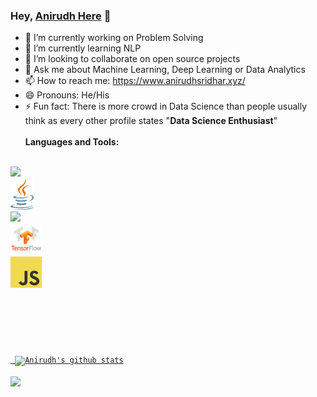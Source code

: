### Hey, [Anirudh Here](https://www.anirudhsridhar.xyz/) 👋

- 🔭 I’m currently working on Problem Solving
- 🌱 I’m currently learning NLP
- 👯 I’m looking to collaborate on open source projects
- 💬 Ask me about Machine Learning, Deep Learning or Data Analytics
- 📫 How to reach me: https://www.anirudhsridhar.xyz/
- 😄 Pronouns: He/His
- ⚡ Fun fact: There is more crowd in Data Science than people usually think as every other profile states "**Data Science Enthusiast**"
<br><br>
**Languages and Tools:**  
<br>
<code><img height="50" src="https://github.com/gilbarbara/logos/blob/master/logos/c-plusplus.svg">
<code><img height="50" src="https://github.com/gilbarbara/logos/blob/master/logos/java.svg"></code>
<code><img height="50" src="https://github.com/gilbarbara/logos/blob/master/logos/python.svg"></code>
<code><img height="50" src="https://raw.githubusercontent.com/github/explore/80688e429a7d4ef2fca1e82350fe8e3517d3494d/topics/tensorflow/tensorflow.png"></code>
<code><img height="50" src="https://raw.githubusercontent.com/github/explore/80688e429a7d4ef2fca1e82350fe8e3517d3494d/topics/javascript/javascript.png"></code>

<br><br>

<a href="https://github.com/Anirudh1905">
 <img align="center" src="https://github-readme-stats.vercel.app/api?username=Anirudh1905&show_icons=true&theme=dark&line_height=27" alt="Anirudh's github stats"/>
</a>
<a> <img align="left" src="https://github-readme-stats.vercel.app/api/top-langs/?username=Anirudh1905&theme=dark&layout=compact&langs_count=10&custom_title=Most%20Used%20Languages%20%F0%9F%91%A8%F0%9F%8F%BD%E2%80%8D%F0%9F%92%BB&card_width=445" />
</a>
